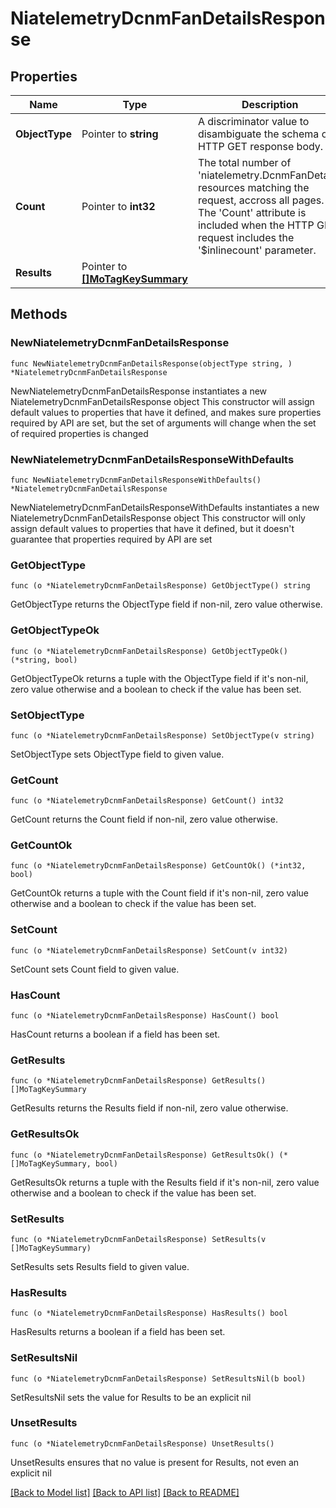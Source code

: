 # NiatelemetryDcnmFanDetailsResponse

## Properties

Name | Type | Description | Notes
------------ | ------------- | ------------- | -------------
**ObjectType** | Pointer to **string** | A discriminator value to disambiguate the schema of a HTTP GET response body. | 
**Count** | Pointer to **int32** | The total number of &#39;niatelemetry.DcnmFanDetails&#39; resources matching the request, accross all pages. The &#39;Count&#39; attribute is included when the HTTP GET request includes the &#39;$inlinecount&#39; parameter. | [optional] 
**Results** | Pointer to [**[]MoTagKeySummary**](MoTagKeySummary.md) |  | [optional] 

## Methods

### NewNiatelemetryDcnmFanDetailsResponse

`func NewNiatelemetryDcnmFanDetailsResponse(objectType string, ) *NiatelemetryDcnmFanDetailsResponse`

NewNiatelemetryDcnmFanDetailsResponse instantiates a new NiatelemetryDcnmFanDetailsResponse object
This constructor will assign default values to properties that have it defined,
and makes sure properties required by API are set, but the set of arguments
will change when the set of required properties is changed

### NewNiatelemetryDcnmFanDetailsResponseWithDefaults

`func NewNiatelemetryDcnmFanDetailsResponseWithDefaults() *NiatelemetryDcnmFanDetailsResponse`

NewNiatelemetryDcnmFanDetailsResponseWithDefaults instantiates a new NiatelemetryDcnmFanDetailsResponse object
This constructor will only assign default values to properties that have it defined,
but it doesn't guarantee that properties required by API are set

### GetObjectType

`func (o *NiatelemetryDcnmFanDetailsResponse) GetObjectType() string`

GetObjectType returns the ObjectType field if non-nil, zero value otherwise.

### GetObjectTypeOk

`func (o *NiatelemetryDcnmFanDetailsResponse) GetObjectTypeOk() (*string, bool)`

GetObjectTypeOk returns a tuple with the ObjectType field if it's non-nil, zero value otherwise
and a boolean to check if the value has been set.

### SetObjectType

`func (o *NiatelemetryDcnmFanDetailsResponse) SetObjectType(v string)`

SetObjectType sets ObjectType field to given value.


### GetCount

`func (o *NiatelemetryDcnmFanDetailsResponse) GetCount() int32`

GetCount returns the Count field if non-nil, zero value otherwise.

### GetCountOk

`func (o *NiatelemetryDcnmFanDetailsResponse) GetCountOk() (*int32, bool)`

GetCountOk returns a tuple with the Count field if it's non-nil, zero value otherwise
and a boolean to check if the value has been set.

### SetCount

`func (o *NiatelemetryDcnmFanDetailsResponse) SetCount(v int32)`

SetCount sets Count field to given value.

### HasCount

`func (o *NiatelemetryDcnmFanDetailsResponse) HasCount() bool`

HasCount returns a boolean if a field has been set.

### GetResults

`func (o *NiatelemetryDcnmFanDetailsResponse) GetResults() []MoTagKeySummary`

GetResults returns the Results field if non-nil, zero value otherwise.

### GetResultsOk

`func (o *NiatelemetryDcnmFanDetailsResponse) GetResultsOk() (*[]MoTagKeySummary, bool)`

GetResultsOk returns a tuple with the Results field if it's non-nil, zero value otherwise
and a boolean to check if the value has been set.

### SetResults

`func (o *NiatelemetryDcnmFanDetailsResponse) SetResults(v []MoTagKeySummary)`

SetResults sets Results field to given value.

### HasResults

`func (o *NiatelemetryDcnmFanDetailsResponse) HasResults() bool`

HasResults returns a boolean if a field has been set.

### SetResultsNil

`func (o *NiatelemetryDcnmFanDetailsResponse) SetResultsNil(b bool)`

 SetResultsNil sets the value for Results to be an explicit nil

### UnsetResults
`func (o *NiatelemetryDcnmFanDetailsResponse) UnsetResults()`

UnsetResults ensures that no value is present for Results, not even an explicit nil

[[Back to Model list]](../README.md#documentation-for-models) [[Back to API list]](../README.md#documentation-for-api-endpoints) [[Back to README]](../README.md)


